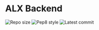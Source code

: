 # ALX Backend

![Repo size](https://img.shields.io/github/repo-size/Nathanabe/alx-backend)
![Pep8 style](https://img.shields.io/badge/PEP8-style%20guide-green?style=round-square)
![Latest commit](https://img.shields.io/github/last-commit/Nathanabe/alx-backend/main?style=round-square)


